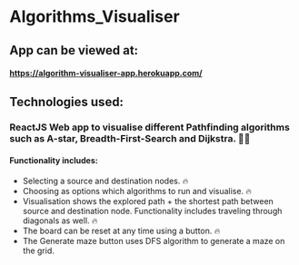 # Algorithms_Visualiser

## App can be viewed at:
 #### https://algorithm-visualiser-app.herokuapp.com/
 
## Technologies used:
 
 
 
### ReactJS Web app to visualise different Pathfinding algorithms such as A-star, Breadth-First-Search and Dijkstra. 👨‍💻 
#### Functionality includes:
  * Selecting a source and destination nodes. 🔥
  * Choosing as options which algorithms to run and visualise. 🔥
  * Visualisation shows the explored path + the shortest path between source and destination node. Functionality includes traveling through diagonals as well. 🔥
  * The board can be reset at any time using a button. 🔥
  * The Generate maze button uses DFS algorithm to generate a maze on the grid.
  
  

